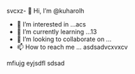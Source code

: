 svcxz- 👋 Hi, I’m @kuharolh
- 👀 I’m interested in ...acs
- 🌱 I’m currently learning ...13
- 💞️ I’m looking to collaborate on ...
- 📫 How to reach me ...
asdsadvcxvxcv
<!---
kuharolh/kuharolh is a ✨ special ✨ repository because its `README.md` (this file) appears on your GitHub profile.
You can click the Preview link to take a look at your changessaxzc.
--->
mfiujg
eyjsdfl
sdsad
